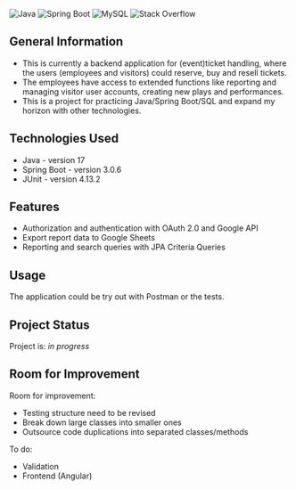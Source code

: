 ![Java](https://img.shields.io/badge/java-%23ED8B00.svg?style=for-the-badge&logo=openjdk&logoColor=white) 
![Spring Boot](https://img.shields.io/badge/Spring_Boot-F2F4F9?style=for-the-badge&logo=spring-boot)
![MySQL](https://img.shields.io/badge/mysql-%2300f.svg?style=for-the-badge&logo=mysql&logoColor=white)
![Stack Overflow](https://img.shields.io/badge/-Stackoverflow-FE7A16?style=for-the-badge&logo=stack-overflow&logoColor=white)


## General Information
- This is currently a backend application for (event)ticket handling, where the users (employees and visitors) could reserve, buy and resell tickets.
- The employees have access to extended functions like reporting and managing visitor user accounts, creating new plays and performances.
- This is a project for practicing Java/Spring Boot/SQL and expand my horizon with other technologies.

## Technologies Used
- Java - version 17
- Spring Boot - version 3.0.6
- JUnit - version 4.13.2

## Features
- Authorization and authentication with OAuth 2.0 and Google API
- Export report data to Google Sheets
- Reporting and search queries with JPA Criteria Queries

## Usage
The application could be try out with Postman or the tests.

## Project Status
Project is: _in progress_ 

## Room for Improvement

Room for improvement:
- Testing structure need to be revised
- Break down large classes into smaller ones
- Outsource code duplications into separated classes/methods

To do:
- Validation
- Frontend (Angular)





